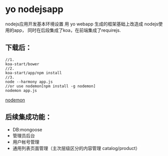 yo nodejsapp
=========
nodejs应用开发基本环境设置
用 yo webapp 生成的框架基础上改造成 nodejs使用的app，
同时在后段集成了koa，在前端集成了requirejs.

下载后：
-------------
```shell
//1.
koa-start/bower
//2.
koa-start/app/npm install
//3.
node --harmony app.js 
//or use nodemon[npm install -g nodemon] 
nodemon app.js
```

[nodemon](https://github.com/remy/nodemon)

后续集成功能：
-------------
- DB:mongoose 
- 管理员后台
- 用户帐号管理
- 通用列表页面管理（主次层级区分的内容管理 catalog/product）









